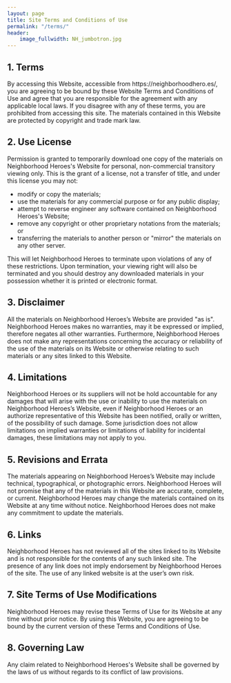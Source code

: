 ```yaml
---
layout: page
title: Site Terms and Conditions of Use
permalink: "/terms/"
header:
    image_fullwidth: NH_jumbotron.jpg
---
```


<h2>1. Terms</h2>

<p>By accessing this Website, accessible from https://neighborhoodhero.es/, you are agreeing to be bound by these Website Terms and Conditions of Use and agree that you are responsible for the agreement with any applicable local laws. If you disagree with any of these terms, you are prohibited from accessing this site. The materials contained in this Website are protected by copyright and trade mark law.</p>

<h2>2. Use License</h2>

<p>Permission is granted to temporarily download one copy of the materials on Neighborhood Heroes's Website for personal, non-commercial transitory viewing only. This is the grant of a license, not a transfer of title, and under this license you may not:</p>

<ul>
    <li>modify or copy the materials;</li>
    <li>use the materials for any commercial purpose or for any public display;</li>
    <li>attempt to reverse engineer any software contained on Neighborhood Heroes's Website;</li>
    <li>remove any copyright or other proprietary notations from the materials; or</li>
    <li>transferring the materials to another person or "mirror" the materials on any other server.</li>
</ul>

<p>This will let Neighborhood Heroes to terminate upon violations of any of these restrictions. Upon termination, your viewing right will also be terminated and you should destroy any downloaded materials in your possession whether it is printed or electronic format.</p>

<h2>3. Disclaimer</h2>

<p>All the materials on Neighborhood Heroes’s Website are provided "as is". Neighborhood Heroes makes no warranties, may it be expressed or implied, therefore negates all other warranties. Furthermore, Neighborhood Heroes does not make any representations concerning the accuracy or reliability of the use of the materials on its Website or otherwise relating to such materials or any sites linked to this Website.</p>

<h2>4. Limitations</h2>

<p>Neighborhood Heroes or its suppliers will not be hold accountable for any damages that will arise with the use or inability to use the materials on Neighborhood Heroes’s Website, even if Neighborhood Heroes or an authorize representative of this Website has been notified, orally or written, of the possibility of such damage. Some jurisdiction does not allow limitations on implied warranties or limitations of liability for incidental damages, these limitations may not apply to you.</p>

<h2>5. Revisions and Errata</h2>

<p>The materials appearing on Neighborhood Heroes’s Website may include technical, typographical, or photographic errors. Neighborhood Heroes will not promise that any of the materials in this Website are accurate, complete, or current. Neighborhood Heroes may change the materials contained on its Website at any time without notice. Neighborhood Heroes does not make any commitment to update the materials.</p>

<h2>6. Links</h2>

<p>Neighborhood Heroes has not reviewed all of the sites linked to its Website and is not responsible for the contents of any such linked site. The presence of any link does not imply endorsement by Neighborhood Heroes of the site. The use of any linked website is at the user’s own risk.</p>

<h2>7. Site Terms of Use Modifications</h2>

<p>Neighborhood Heroes may revise these Terms of Use for its Website at any time without prior notice. By using this Website, you are agreeing to be bound by the current version of these Terms and Conditions of Use.</p>

<h2>8. Governing Law</h2>

<p>Any claim related to Neighborhood Heroes's Website shall be governed by the laws of us without regards to its conflict of law provisions.</p>
